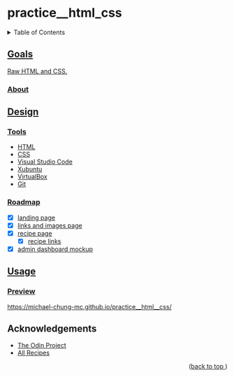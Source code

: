 # practice__html_css
<a name="readme-top"></a>
<details>
    <summary>Table of Contents</summary>
    <ol>
        <li><a href="#goals">Goals</a>
            <ul>
                <li><a href="#about">About</li>
            </ul>
        </li>
        <li><a href="#design">Design</li>
          <ul>
            <li><a href="#tools">Tools</li>
            <li><a href="#roadmap">Roadmap</li>
          </ul>
        </li>
        <li><a href="#usage">Usage</a>
            <ul>
                <li><a href="#preview">Preview</li>
            </ul>
        </li>
        <li><a href="#acknowledgements">Acknowledgements</li>
    </ol>
</details>

## Goals
Raw HTML and CSS.
### About
## Design
### Tools
* HTML
* CSS
* Visual Studio Code
* Xubuntu
* VirtualBox
* Git
### Roadmap
- [x] landing page
- [x] links and images page
- [x] recipe page
    - [x] recipe links
- [x] admin dashboard mockup
## Usage
### Preview
https://michael-chung-mc.github.io/practice__html__css/
## Acknowledgements
* [The Odin Project](https://www.theodinproject.com)
* [All Recipes](https://www.allrecipes.com)
<p align="right">(<a href="#readme-top">back to top </a>)</p>